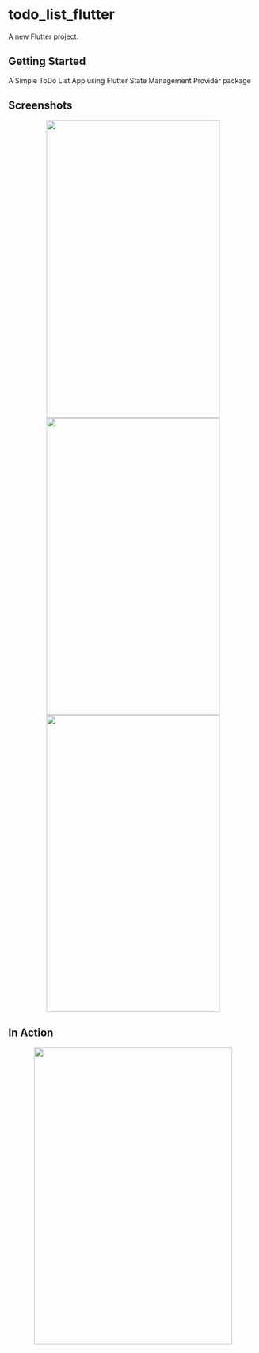 # todo_list_flutter

A new Flutter project.

## Getting Started

A Simple ToDo List App using Flutter State Management Provider package

## Screenshots

<div align=center>
  <img src="https://user-images.githubusercontent.com/64702890/117021499-084b4080-ad15-11eb-8080-7e63ed5b1293.png" height=600 width=350>
  <img src="https://user-images.githubusercontent.com/64702890/117021511-0b463100-ad15-11eb-9cd6-2d0d8346c364.png" height=600 width=350>
  <img src="https://user-images.githubusercontent.com/64702890/117021514-0c775e00-ad15-11eb-9019-b5281efee0b4.png" height=600 width=350>
  </div>
  
## In Action

<div align=center>
  <img src="https://user-images.githubusercontent.com/64702890/117022025-84de1f00-ad15-11eb-91cc-ef7c0c14ad7b.gif" height=600 width=400>
  </div>
